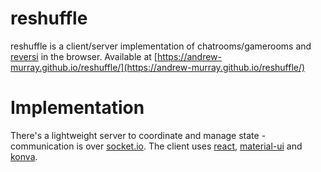 # reshuffle

reshuffle is a client/server implementation of chatrooms/gamerooms and
[reversi](https://en.wikipedia.org/wiki/Reversi) in the browser. Available at
[https://andrew-murray.github.io/reshuffle/](https://andrew-murray.github.io/reshuffle/)

# Implementation

There's a lightweight server to coordinate and manage state - communication is over [socket.io](https://socket.io/).
The client uses [react](https://reactjs.org/), [material-ui](https://material-ui.com/) and [konva](https://konvajs.org/).
